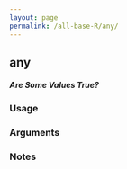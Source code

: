 ```yaml
---
layout: page
permalink: /all-base-R/any/
---
```


## __any__

#### _Are Some Values True?_

### Usage

### Arguments

### Notes
